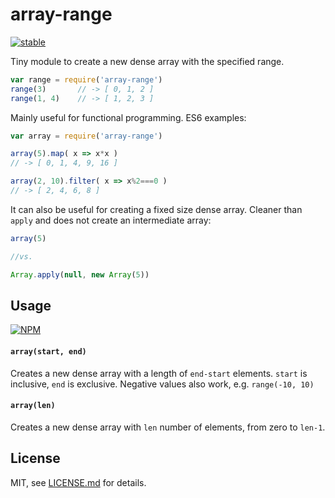 # array-range

[![stable](http://badges.github.io/stability-badges/dist/stable.svg)](http://github.com/badges/stability-badges)

Tiny module to create a new dense array with the specified range. 

```js
var range = require('array-range')
range(3)       // -> [ 0, 1, 2 ]
range(1, 4)    // -> [ 1, 2, 3 ]
```

Mainly useful for functional programming. ES6 examples:  

```js
var array = require('array-range')

array(5).map( x => x*x )
// -> [ 0, 1, 4, 9, 16 ]

array(2, 10).filter( x => x%2===0 )
// -> [ 2, 4, 6, 8 ]
```

It can also be useful for creating a fixed size dense array. Cleaner than `apply` and does not create an intermediate array:  

```js
array(5)

//vs.

Array.apply(null, new Array(5))
```

## Usage

[![NPM](https://nodei.co/npm/array-range.png)](https://nodei.co/npm/array-range/)

#### `array(start, end)`

Creates a new dense array with a length of `end-start` elements. `start` is inclusive, `end` is exclusive. Negative values also work, e.g. `range(-10, 10)`

#### `array(len)`

Creates a new dense array with `len` number of elements, from zero to `len-1`. 

## License

MIT, see [LICENSE.md](http://github.com/mattdesl/array-range/blob/master/LICENSE.md) for details.

